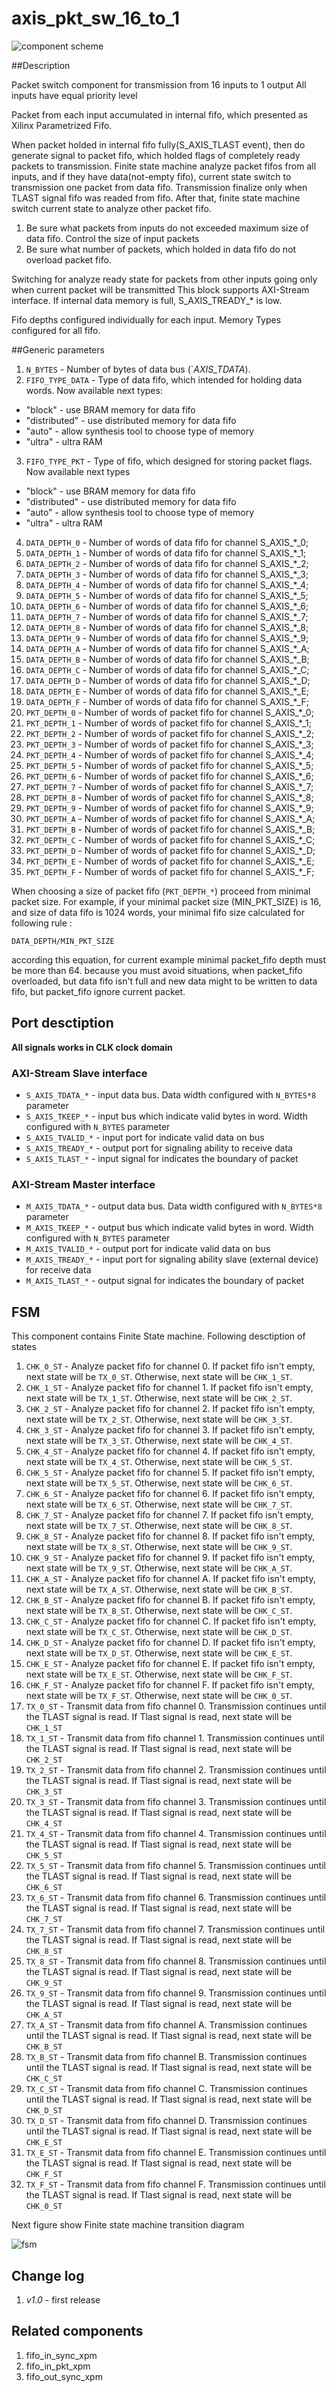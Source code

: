 # axis_pkt_sw_16_to_1

![component scheme][logo0]

##Description

Packet switch component for transmission from 16 inputs to 1 output
All inputs have equal priority level

Packet from each input accumulated in internal fifo, which presented as Xilinx Parametrized Fifo. 

When packet holded in internal fifo fully(S_AXIS_TLAST event), then do generate signal to packet fifo, which holded flags of completely ready packets to transmission. 
Finite state machine analyze packet fifos from all inputs, and if they have data(not-empty fifo), current state switch to transmission one packet from data fifo. 
Transmission finalize only when TLAST signal fifo was readed from fifo. 
After that, finite state machine switch current state to analyze other packet fifo. 
1. Be sure what packets from inputs do not exceeded maximum size of data fifo. Control the size of input packets
2. Be sure what number of packets, which holded in data fifo do not overload packet fifo. 

Switching for analyze ready state for packets from other inputs going only when current packet will be transmitted
This block supports AXI-Stream interface. If internal data memory is full, S_AXIS_TREADY_* is low. 

Fifo depths configured individually for each input. Memory Types configured for all fifo.

##Generic parameters
1. `N_BYTES` - Number of bytes of data bus (`*_AXIS_TDATA_*). 
2. `FIFO_TYPE_DATA` - Type of data fifo, which intended for holding data words. Now available next types:
* "block" - use BRAM memory for data fifo
* "distributed" - use distributed memory for data fifo
* "auto" - allow synthesis tool to choose type of memory
* "ultra" - ultra RAM
3. `FIFO_TYPE_PKT` - Type of fifo, which designed for storing packet flags. Now available next types
* "block" - use BRAM memory for data fifo
* "distributed" - use distributed memory for data fifo
* "auto" - allow synthesis tool to choose type of memory
* "ultra" - ultra RAM
4. `DATA_DEPTH_0` - Number of words of data fifo for channel S_AXIS_*_0;
5. `DATA_DEPTH_1` - Number of words of data fifo for channel S_AXIS_*_1;
6. `DATA_DEPTH_2` - Number of words of data fifo for channel S_AXIS_*_2;
7. `DATA_DEPTH_3` - Number of words of data fifo for channel S_AXIS_*_3;
8. `DATA_DEPTH_4` - Number of words of data fifo for channel S_AXIS_*_4;
9. `DATA_DEPTH_5` - Number of words of data fifo for channel S_AXIS_*_5;
10. `DATA_DEPTH_6` - Number of words of data fifo for channel S_AXIS_*_6;
11. `DATA_DEPTH_7` - Number of words of data fifo for channel S_AXIS_*_7;
12. `DATA_DEPTH_8` - Number of words of data fifo for channel S_AXIS_*_8;
13. `DATA_DEPTH_9` - Number of words of data fifo for channel S_AXIS_*_9;
14. `DATA_DEPTH_A` - Number of words of data fifo for channel S_AXIS_*_A;
15. `DATA_DEPTH_B` - Number of words of data fifo for channel S_AXIS_*_B;
16. `DATA_DEPTH_C` - Number of words of data fifo for channel S_AXIS_*_C;
17. `DATA_DEPTH_D` - Number of words of data fifo for channel S_AXIS_*_D;
18. `DATA_DEPTH_E` - Number of words of data fifo for channel S_AXIS_*_E;
19. `DATA_DEPTH_F` - Number of words of data fifo for channel S_AXIS_*_F;
20. `PKT_DEPTH_0` - Number of words of packet fifo for channel S_AXIS_*_0;
21. `PKT_DEPTH_1` - Number of words of packet fifo for channel S_AXIS_*_1;
22. `PKT_DEPTH_2` - Number of words of packet fifo for channel S_AXIS_*_2;
23. `PKT_DEPTH_3` - Number of words of packet fifo for channel S_AXIS_*_3;
24. `PKT_DEPTH_4` - Number of words of packet fifo for channel S_AXIS_*_4;
25. `PKT_DEPTH_5` - Number of words of packet fifo for channel S_AXIS_*_5;
26. `PKT_DEPTH_6` - Number of words of packet fifo for channel S_AXIS_*_6;
27. `PKT_DEPTH_7` - Number of words of packet fifo for channel S_AXIS_*_7;
28. `PKT_DEPTH_8` - Number of words of packet fifo for channel S_AXIS_*_8;
29. `PKT_DEPTH_9` - Number of words of packet fifo for channel S_AXIS_*_9;
30. `PKT_DEPTH_A` - Number of words of packet fifo for channel S_AXIS_*_A;
31. `PKT_DEPTH_B` - Number of words of packet fifo for channel S_AXIS_*_B;
32. `PKT_DEPTH_C` - Number of words of packet fifo for channel S_AXIS_*_C;
33. `PKT_DEPTH_D` - Number of words of packet fifo for channel S_AXIS_*_D;
34. `PKT_DEPTH_E` - Number of words of packet fifo for channel S_AXIS_*_E;
35. `PKT_DEPTH_F` - Number of words of packet fifo for channel S_AXIS_*_F;

When choosing a size of packet fifo (`PKT_DEPTH_*`) proceed from minimal packet size. For example, if your minimal packet size (MIN_PKT_SIZE) is 16, and size of data fifo is 1024 words, your minimal fifo size calculated for following rule : 

`DATA_DEPTH/MIN_PKT_SIZE`

according this equation, for current example minimal packet_fifo depth must be more than 64.
because you must avoid situations, when packet_fifo overloaded, but data fifo isn't full and new data might to be written to data fifo, but packet_fifo ignore current packet. 

## Port desctiption

**All signals works in CLK clock domain**
### AXI-Stream Slave interface
* `S_AXIS_TDATA_*` - input data bus. Data width configured with `N_BYTES*8` parameter 
* `S_AXIS_TKEEP_*` - input bus which indicate valid bytes in word. Width configured with `N_BYTES` parameter
* `S_AXIS_TVALID_*` - input port for indicate valid data on bus
* `S_AXIS_TREADY_*` - output port for signaling ability to receive data 
* `S_AXIS_TLAST_*` - input signal for indicates the boundary of packet
### AXI-Stream Master interface
* `M_AXIS_TDATA_*` - output data bus. Data width configured with `N_BYTES*8` parameter 
* `M_AXIS_TKEEP_*` - output bus which indicate valid bytes in word. Width configured with `N_BYTES` parameter
* `M_AXIS_TVALID_*` - output port for indicate valid data on bus
* `M_AXIS_TREADY_*` - input port for signaling ability slave (external device) for receive data 
* `M_AXIS_TLAST_*` - output signal for indicates the boundary of packet


## FSM
This component contains Finite State machine. Following desctiption of states

1. `CHK_0_ST` - Analyze packet fifo for channel 0. If packet fifo isn't empty, next state will be `TX_0_ST`. Otherwise, next state will be `CHK_1_ST`.
2. `CHK_1_ST` - Analyze packet fifo for channel 1. If packet fifo isn't empty, next state will be `TX_1_ST`. Otherwise, next state will be `CHK_2_ST`.
3. `CHK_2_ST` - Analyze packet fifo for channel 2. If packet fifo isn't empty, next state will be `TX_2_ST`. Otherwise, next state will be `CHK_3_ST`.
4. `CHK_3_ST` - Analyze packet fifo for channel 3. If packet fifo isn't empty, next state will be `TX_3_ST`. Otherwise, next state will be `CHK_4_ST`.
1. `CHK_4_ST` - Analyze packet fifo for channel 4. If packet fifo isn't empty, next state will be `TX_4_ST`. Otherwise, next state will be `CHK_5_ST`.
2. `CHK_5_ST` - Analyze packet fifo for channel 5. If packet fifo isn't empty, next state will be `TX_5_ST`. Otherwise, next state will be `CHK_6_ST`.
3. `CHK_6_ST` - Analyze packet fifo for channel 6. If packet fifo isn't empty, next state will be `TX_6_ST`. Otherwise, next state will be `CHK_7_ST`.
4. `CHK_7_ST` - Analyze packet fifo for channel 7. If packet fifo isn't empty, next state will be `TX_7_ST`. Otherwise, next state will be `CHK_8_ST`.
1. `CHK_8_ST` - Analyze packet fifo for channel 8. If packet fifo isn't empty, next state will be `TX_8_ST`. Otherwise, next state will be `CHK_9_ST`.
2. `CHK_9_ST` - Analyze packet fifo for channel 9. If packet fifo isn't empty, next state will be `TX_9_ST`. Otherwise, next state will be `CHK_A_ST`.
3. `CHK_A_ST` - Analyze packet fifo for channel A. If packet fifo isn't empty, next state will be `TX_A_ST`. Otherwise, next state will be `CHK_B_ST`.
4. `CHK_B_ST` - Analyze packet fifo for channel B. If packet fifo isn't empty, next state will be `TX_B_ST`. Otherwise, next state will be `CHK_C_ST`.
1. `CHK_C_ST` - Analyze packet fifo for channel C. If packet fifo isn't empty, next state will be `TX_C_ST`. Otherwise, next state will be `CHK_D_ST`.
2. `CHK_D_ST` - Analyze packet fifo for channel D. If packet fifo isn't empty, next state will be `TX_D_ST`. Otherwise, next state will be `CHK_E_ST`.
3. `CHK_E_ST` - Analyze packet fifo for channel E. If packet fifo isn't empty, next state will be `TX_E_ST`. Otherwise, next state will be `CHK_F_ST`.
4. `CHK_F_ST` - Analyze packet fifo for channel F. If packet fifo isn't empty, next state will be `TX_F_ST`. Otherwise, next state will be `CHK_0_ST`.
5. `TX_0_ST` - Transmit data from fifo channel 0. Transmission continues until the TLAST signal is read. If Tlast signal is read, next state will be `CHK_1_ST`
6. `TX_1_ST` - Transmit data from fifo channel 1. Transmission continues until the TLAST signal is read. If Tlast signal is read, next state will be `CHK_2_ST`
7. `TX_2_ST` - Transmit data from fifo channel 2. Transmission continues until the TLAST signal is read. If Tlast signal is read, next state will be `CHK_3_ST`
8. `TX_3_ST` - Transmit data from fifo channel 3. Transmission continues until the TLAST signal is read. If Tlast signal is read, next state will be `CHK_4_ST`
8. `TX_4_ST` - Transmit data from fifo channel 4. Transmission continues until the TLAST signal is read. If Tlast signal is read, next state will be `CHK_5_ST`
8. `TX_5_ST` - Transmit data from fifo channel 5. Transmission continues until the TLAST signal is read. If Tlast signal is read, next state will be `CHK_6_ST`
8. `TX_6_ST` - Transmit data from fifo channel 6. Transmission continues until the TLAST signal is read. If Tlast signal is read, next state will be `CHK_7_ST`
8. `TX_7_ST` - Transmit data from fifo channel 7. Transmission continues until the TLAST signal is read. If Tlast signal is read, next state will be `CHK_8_ST`
8. `TX_8_ST` - Transmit data from fifo channel 8. Transmission continues until the TLAST signal is read. If Tlast signal is read, next state will be `CHK_9_ST`
8. `TX_9_ST` - Transmit data from fifo channel 9. Transmission continues until the TLAST signal is read. If Tlast signal is read, next state will be `CHK_A_ST`
8. `TX_A_ST` - Transmit data from fifo channel A. Transmission continues until the TLAST signal is read. If Tlast signal is read, next state will be `CHK_B_ST`
8. `TX_B_ST` - Transmit data from fifo channel B. Transmission continues until the TLAST signal is read. If Tlast signal is read, next state will be `CHK_C_ST`
8. `TX_C_ST` - Transmit data from fifo channel C. Transmission continues until the TLAST signal is read. If Tlast signal is read, next state will be `CHK_D_ST`
8. `TX_D_ST` - Transmit data from fifo channel D. Transmission continues until the TLAST signal is read. If Tlast signal is read, next state will be `CHK_E_ST`
8. `TX_E_ST` - Transmit data from fifo channel E. Transmission continues until the TLAST signal is read. If Tlast signal is read, next state will be `CHK_F_ST`
8. `TX_F_ST` - Transmit data from fifo channel F. Transmission continues until the TLAST signal is read. If Tlast signal is read, next state will be `CHK_0_ST`

Next figure show Finite state machine transition diagram

![fsm][logo1]

## Change log
1. *v1.0* - first release

## Related components
1. fifo_in_sync_xpm
2. fifo_in_pkt_xpm
3. fifo_out_sync_xpm


[logo0]: https://github.com/MasterPlayer/xilinx-vhdl/blob/master/axis_infrastructure/axis_pkt_sw_16_to_1/axis_pkt_sw_16_to_1_struct.png
[logo1]: https://github.com/MasterPlayer/xilinx-vhdl/blob/master/axis_infrastructure/axis_pkt_sw_16_to_1/axis_pkt_sw_16_to_1_fsm.png
